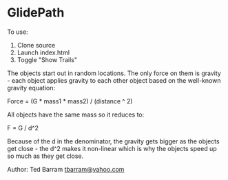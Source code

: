 # GlidePath

To use:

  1. Clone source
  2. Launch index.html
  3. Toggle "Show Trails"


The objects start out in random locations. The only force on them is 
gravity - each object applies gravity to each other object based on 
the well-known gravity equation:

   Force = (G * mass1 * mass2) / (distance ^ 2)

 All objects have the same mass so it reduces to:

   F = G / d^2


Because of the d in the denominator, the gravity gets bigger as the objects
get close - the d^2 makes it non-linear which is why the objects speed up
so much as they get close.


Author:
  Ted Barram
  tbarram@yahoo.com

